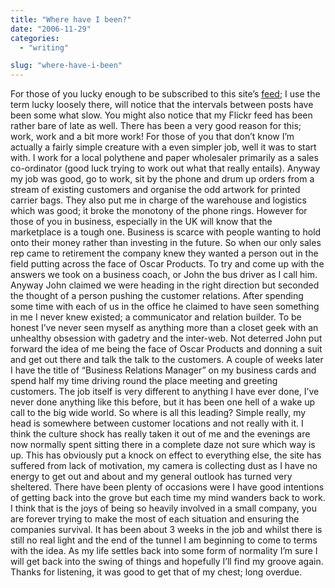 ```yaml
---
title: "Where have I been?"
date: "2006-11-29"
categories: 
  - "writing"

slug: "where-have-i-been"
---
```


For those of you lucky enough to be subscribed to this site’s [feed](https://www.shibbyonline.co.uk/feed/ "RSS Feed"); I use the term lucky loosely there, will notice that the intervals between posts have been some what slow. You might also notice that my Flickr feed has been rather bare of late as well. There has been a very good reason for this; work, work and a bit more work! For those of you that don’t know I’m actually a fairly simple creature with a even simpler job, well it was to start with. I work for a local polythene and paper wholesaler primarily as a sales co-ordinator (good luck trying to work out what that really entails). Anyway my job was good, go to work, sit by the phone and drum up orders from a stream of existing customers and organise the odd artwork for printed carrier bags. They also put me in charge of the warehouse and logistics which was good; it broke the monotony of the phone rings. However for those of you in business, especially in the UK will know that the marketplace is a tough one. Business is scarce with people wanting to hold onto their money rather than investing in the future. So when our only sales rep came to retirement the company knew they wanted a person out in the field putting across the face of Oscar Products. To try and come up with the answers we took on a business coach, or John the bus driver as I call him. Anyway John claimed we were heading in the right direction but seconded the thought of a person pushing the customer relations. After spending some time with each of us in the office he claimed to have seen something in me I never knew existed; a communicator and relation builder. To be honest I’ve never seen myself as anything more than a closet geek with an unhealthy obsession with gadetry and the inter-web. Not deterred John put forward the idea of me being the face of Oscar Products and donning a suit and get out there and talk the talk to the customers. A couple of weeks later I have the title of “Business Relations Manager” on my business cards and spend half my time driving round the place meeting and greeting customers. The job itself is very different to anything I have ever done, I’ve never done anything like this before, but it has been one hell of a wake up call to the big wide world. So where is all this leading? Simple really, my head is somewhere between customer locations and not really with it. I think the culture shock has really taken it out of me and the evenings are now normally spent sitting there in a complete daze not sure which way is up. This has obviously put a knock on effect to everything else, the site has suffered from lack of motivation, my camera is collecting dust as I have no energy to get out and about and my general outlook has turned very sheltered. There have been plenty of occasions were I have good intentions of getting back into the grove but each time my mind wanders back to work. I think that is the joys of being so heavily involved in a small company, you are forever trying to make the most of each situation and ensuring the companies survival. It has been about 3 weeks in the job and whilst there is still no real light and the end of the tunnel I am beginning to come to terms with the idea. As my life settles back into some form of normality I’m sure I will get back into the swing of things and hopefully I’ll find my groove again. Thanks for listening, it was good to get that of my chest; long overdue.

